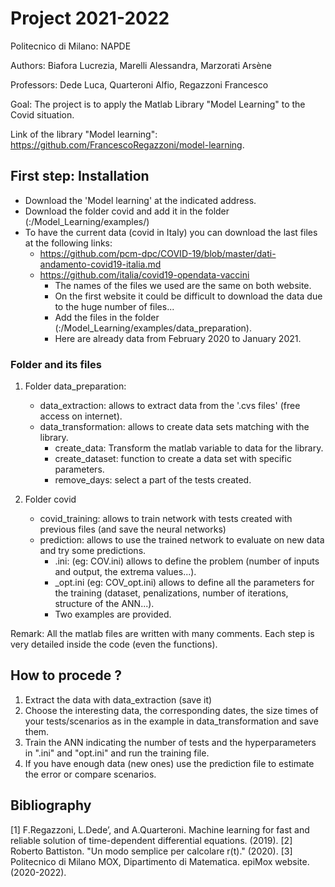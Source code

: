 # Project 2021-2022 

Politecnico di Milano: NAPDE

Authors: Biafora Lucrezia, Marelli Alessandra, Marzorati Arsène

Professors: Dede Luca, Quarteroni Alfio, Regazzoni Francesco

Goal: The project is to apply the Matlab Library "Model Learning" to the Covid situation.

Link of the library "Model learning": https://github.com/FrancescoRegazzoni/model-learning.

## First step: Installation 
   * Download the 'Model learning' at the indicated address.
   * Download the folder covid and add it in the folder (:/Model_Learning/examples/)
   * To have the current data (covid in Italy) you can download the last files at the following links:
      + https://github.com/pcm-dpc/COVID-19/blob/master/dati-andamento-covid19-italia.md
      + https://github.com/italia/covid19-opendata-vaccini
         - The names of the files we used are the same on both website.
         - On the first website it could be difficult to download the data due to the huge number of files...
         - Add the files in the folder (:/Model_Learning/examples/data_preparation).
         - Here are already data from February 2020 to January 2021.
    
### Folder and its files

1) Folder data_preparation:
    * data_extraction: allows to extract data from the '.cvs files' (free access on internet).
    * data_transformation: allows to create data sets matching with the library.
        + create_data: Transform the matlab variable to data for the library.
        + create_dataset: function to create a data set with specific parameters.
        + remove_days: select a part of the tests created.

2) Folder covid
    * covid_training: allows to train network with tests created with previous files (and save the neural networks)
    * prediction: allows to use the trained network to evaluate on new data and try some predictions.
       + .ini: (eg: COV.ini) allows to define the problem (number of inputs and output, the extrema values...).
       + _opt.ini (eg: COV_opt.ini) allows to define all the parameters for the training (dataset, penalizations, number of iterations, structure of the ANN...).
       + Two examples are provided.
        
Remark: All the matlab files are written with many comments. Each step is very detailed inside the code (even the functions).

## How to procede ?
 
1) Extract the data with data_extraction (save it)
2) Choose the interesting data, the corresponding dates, the size times of your tests/scenarios as in the example in data_transformation and save them.
3) Train the ANN indicating the number of tests and the hyperparameters in ".ini" and "opt.ini" and run the training file.
4) If you have enough data (new ones) use the prediction file to estimate the error or compare scenarios.

## Bibliography
[1] F.Regazzoni, L.Dede’, and A.Quarteroni. Machine learning for fast and
reliable solution of time-dependent differential equations. (2019).
[2] Roberto Battiston. "Un modo semplice per calcolare r(t)." (2020).
[3] Politecnico di Milano MOX, Dipartimento di Matematica. epiMox website.
(2020-2022).



